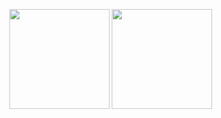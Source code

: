 <div>
  <img height="180em" src="https://github-readme-stats.vercel.app/api?username=MattsBarbosa&show_icons=true&theme=dracula&include_all_commits=true&count_private=true"/>
  <img height="180em" src="https://github-readme-stats.vercel.app/api/top-langs/?username=MattsBarbosa&layout=compact&langs_count=7&theme=dracula"/>
</div>
